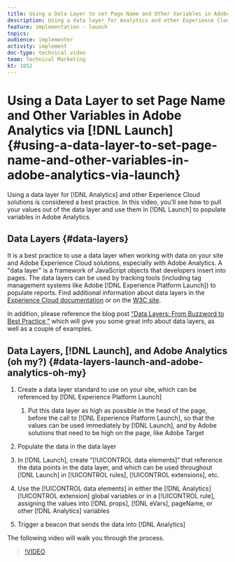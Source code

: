 ```yaml
---
title: Using a Data Layer to set Page Name and Other Variables in Adobe Analytics via Launch
description: Using a data layer for Analytics and other Experience Cloud solutions is considered a best practice. In this video, you’ll see how to pull your values out of the data layer and use them in Launch to populate variables in Adobe Analytics.
feature: implementation - launch
topics: 
audience: implementer
activity: implement
doc-type: technical video
team: Technical Marketing
kt: 1852
---
```


# Using a Data Layer to set Page Name and Other Variables in Adobe Analytics via [!DNL Launch] {#using-a-data-layer-to-set-page-name-and-other-variables-in-adobe-analytics-via-launch}

Using a data layer for [!DNL Analytics] and other Experience Cloud solutions is considered a best practice. In this video, you’ll see how to pull your values out of the data layer and use them in [!DNL Launch] to populate variables in Adobe Analytics.

## Data Layers {#data-layers}

It is a best practice to use a data layer when working with data on your site and Adobe Experience Cloud solutions, especially with Adobe Analytics. A "data layer" is a framework of JavaScript objects that developers insert into pages. The data layers can be used by tracking tools (including tag management systems like Adobe [!DNL Experience Platform Launch]) to populate reports. Find additional information about data layers in the [Experience Cloud documentation](https://marketing.adobe.com/resources/help/en_US/sc/implement/ref-data-layer.html) or on the [W3C site](https://www.w3.org/).

In addition, please reference the blog post [“Data Layers: From Buzzword to Best Practice,”](https://theblog.adobe.com/data-layers-buzzword-best-practice/) which will give you some great info about data layers, as well as a couple of examples.

## Data Layers, [!DNL Launch], and Adobe Analytics (oh my?) {#data-layers-launch-and-adobe-analytics-oh-my}

1. Create a data layer standard to use on your site, which can be referenced by [!DNL Experience Platform Launch]

    1. Put this data layer as high as possible in the head of the page, before the call to [!DNL Experience Platform Launch], so that the values can be used immediately by [!DNL Launch], and by Adobe solutions that need to be high on the page, like Adobe Target

1. Populate the data in the data layer
1. In [!DNL Launch], create “[!UICONTROL data elements]” that reference the data points in the data layer, and which can be used throughout [!DNL Launch] in [!UICONTROL rules], [!UICONTROL extensions], etc.
1. Use the [!UICONTROL data elements] in either the [!DNL Analytics] [!UICONTROL extension] global variables or in a [!UICONTROL rule], assigning the values into [!DNL props], [!DNL eVars], pageName, or other [!DNL Analytics] variables
1. Trigger a beacon that sends the data into [!DNL Analytics]

The following video will walk you through the process.

>[!VIDEO](https://video.tv.adobe.com/v/25899/?quality=12)

